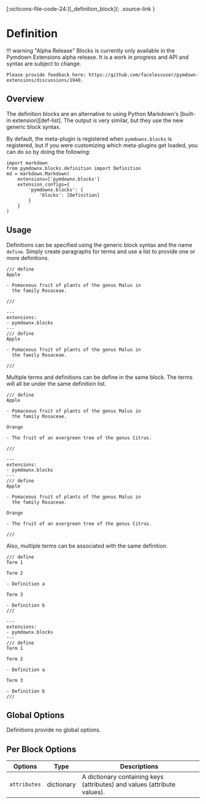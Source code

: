 [:octicons-file-code-24:][_definition_block]{: .source-link }

# Definition

!!! warning "Alpha Release"
    Blocks is currently only available in the Pymdown Extensions alpha release. It is a work in progress and API and
    syntax are subject to change.

    Please provide feedback here: https://github.com/facelessuser/pymdown-extensions/discussions/1940.

## Overview

The definition blocks are an alternative to using Python Markdown's [built-in extension][def-list]. The output is very
similar, but they use the new generic block syntax.

By default, the meta-plugin is registered when `pymdownx.blocks` is registered, but if you were customizing which
meta-plugins get loaded, you can do so by doing the following:

```py3
import markdown
from pymdownx.blocks.definition import Definition
md = markdown.Markdown(
    extensions=['pymdownx.blocks']
    extension_configs={
        'pymdownx.blocks': {
            'blocks': [Definition]
        }
    }
)
```

## Usage

Definitions can be specified using the generic block syntax and the name `define`. Simply create paragraphs for terms
and use a list to provide one or more definitions.

``` title="Example: Definition"
/// define
Apple

- Pomaceous fruit of plants of the genus Malus in
  the family Rosaceae.

///
```

<div class="result" markdown>

```md-render
---
extensions:
- pymdownx.blocks
---
/// define
Apple

- Pomaceous fruit of plants of the genus Malus in
  the family Rosaceae.

///
```

</div>

Multiple terms and definitions can be define in the same block. The terms will all be under the same definition list.

``` title="Example: Multiple Definitions"
/// define
Apple

- Pomaceous fruit of plants of the genus Malus in
  the family Rosaceae.

Orange

- The fruit of an evergreen tree of the genus Citrus.

///
```

<div class="result" markdown>

```md-render
---
extensions:
- pymdownx.blocks
---
/// define
Apple

- Pomaceous fruit of plants of the genus Malus in
  the family Rosaceae.

Orange

- The fruit of an evergreen tree of the genus Citrus.

///
```

</div>

Also, multiple terms can be associated with the same definition.


```
/// define
Term 1

Term 2

- Definition a

Term 3

- Definition b
///
```

<div class="result" markdown>

```md-render
---
extensions:
- pymdownx.blocks
---
/// define
Term 1

Term 2

- Definition a

Term 3

- Definition b
///
```

</div>

## Global Options

Definitions provide no global options.

## Per Block Options

Options      | Type       | Descriptions
------------ | ---------- | ------------
`attributes` | dictionary | A dictionary containing keys (attributes) and values (attribute values).
